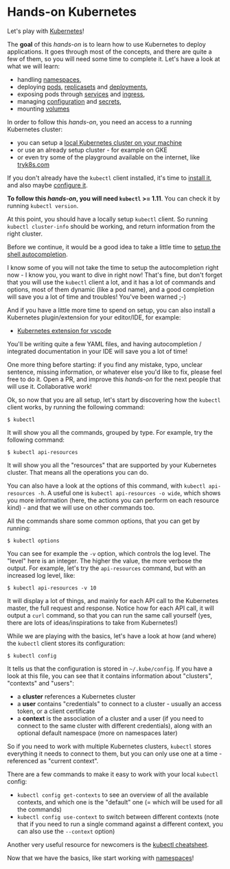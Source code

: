 # Hands-on Kubernetes

Let's play with [Kubernetes](https://kubernetes.io/)!

The **goal** of this *hands-on* is to learn how to use Kubernetes to deploy applications. It goes through most of the concepts, and there are quite a few of them, so you will need some time to complete it. Let's have a look at what we will learn: 

- handling [namespaces](ns/README.md),
- deploying [pods](pod/README.md), [replicasets](rs/README.md) and [deployments](deployment/README.md),
- exposing pods through [services](svc-ep/README.md) and [ingress](ingress/README.md),
- managing [configuration](configmaps/README.md) and [secrets](secret/README.md),
- mounting [volumes](volume/README.md)

In order to follow this *hands-on*, you need an access to a running Kubernetes cluster:
- you can setup a [local Kubernetes cluster on your machine](local-setup/README.md)
- or use an already setup cluster - for example on GKE
- or even try some of the playground available on the internet, like [tryk8s.com](https://tryk8s.com/)

If you don't already have the `kubectl` client installed, it's time to [install it](https://kubernetes.io/docs/tasks/tools/install-kubectl/), and also maybe [configure it](https://kubernetes.io/docs/tasks/tools/install-kubectl/#configure-kubectl).

**To follow this *hands-on*, you will need `kubectl` >= 1.11**. You can check it by running `kubectl version`.

At this point, you should have a locally setup `kubectl` client. So running `kubectl cluster-info` should be working, and return information from the right cluster.

Before we continue, it would be a good idea to take a little time to [setup the shell autocompletion](https://kubernetes.io/docs/tasks/tools/install-kubectl/#enabling-shell-autocompletion).

I know some of you will not take the time to setup the autocompletion right now - I know you, you want to dive in right now! That's fine, but don't forget that you will use the `kubectl` client a lot, and it has a lot of commands and options, most of them dynamic (like a pod name), and a good completion will save you a lot of time and troubles! You've been warned ;-)

And if you have a little more time to spend on setup, you can also install a Kubernetes plugin/extension for your editor/IDE, for example:
- [Kubernetes extension for vscode](https://marketplace.visualstudio.com/items?itemName=ms-kubernetes-tools.vscode-kubernetes-tools)

You'll be writing quite a few YAML files, and having autocompletion / integrated documentation in your IDE will save you a lot of time!

One more thing before starting: if you find any mistake, typo, unclear sentence, missing information, or whatever else you'd like to fix, please feel free to do it. Open a PR, and improve this *hands-on* for the next people that will use it. Collaborative work!

Ok, so now that you are all setup, let's start by discovering how the `kubectl` client works, by running the following command:

```
$ kubectl
```

It will show you all the commands, grouped by type. For example, try the following command:

```
$ kubectl api-resources
```

It will show you all the "resources" that are supported by your Kubernetes cluster. That means all the operations you can do.

You can also have a look at the options of this command, with `kubectl api-resources -h`. A useful one is `kubectl api-resources -o wide`, which shows you more information (here, the actions you can perform on each resource kind) - and that we will use on other commands too.

All the commands share some common options, that you can get by running:

```
$ kubectl options
```

You can see for example the `-v` option, which controls the log level. The "level" here is an integer. The higher the value, the more verbose the output. For example, let's try the `api-resources` command, but with an increased log level, like:

```
$ kubectl api-resources -v 10
```

It will display a lot of things, and mainly for each API call to the Kubernetes master, the full request and response. Notice how for each API call, it will output a `curl` command, so that you can run the same call yourself (yes, there are lots of ideas/inspirations to take from Kubernetes!)

While we are playing with the basics, let's have a look at how (and where) the `kubectl` client stores its configuration:

```
$ kubectl config
```

It tells us that the configuration is stored in `~/.kube/config`. If you have a look at this file, you can see that it contains information about "clusters", "contexts" and "users":
- a **cluster** references a Kubernetes cluster
- a **user** contains "credentials" to connect to a cluster - usually an access token, or a client certificate
- a **context** is the association of a cluster and a user (if you need to connect to the same cluster with different credentials), along with an optional default namespace (more on namespaces later)

So if you need to work with multiple Kubernetes clusters, `kubectl` stores everything it needs to connect to them, but you can only use one at a time - referenced as "current context".

There are a few commands to make it easy to work with your local `kubectl` config:
- `kubectl config get-contexts` to see an overview of all the available contexts, and which one is the "default" one (= which will be used for all the commands)
- `kubectl config use-context` to switch between different contexts (note that if you need to run a single command against a different context, you can also use the `--context` option)

Another very useful resource for newcomers is the [kubectl cheatsheet](https://kubernetes.io/docs/reference/kubectl/cheatsheet/).

Now that we have the basics, like start working with [namespaces](ns/README.md)!
